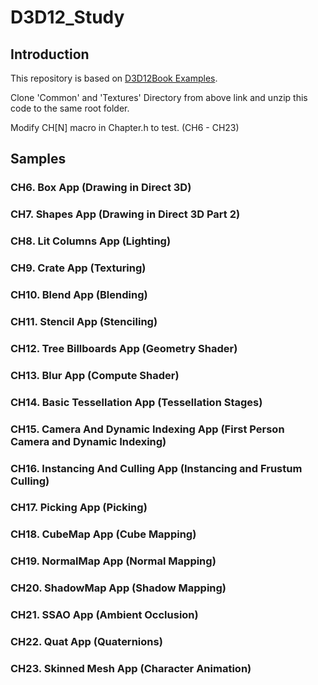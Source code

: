 # D3D12_Study

## Introduction
This repository is based on [D3D12Book Examples](https://github.com/d3dcoder/d3d12book).

Clone 'Common' and 'Textures' Directory from above link and unzip this code to the same root folder.

Modify CH[N] macro in Chapter.h to test. (CH6 - CH23)

## Samples

### CH6. Box App (Drawing in Direct 3D)
### CH7. Shapes App (Drawing in Direct 3D Part 2)
### CH8. Lit Columns App (Lighting)
### CH9. Crate App (Texturing)
### CH10. Blend App (Blending)
### CH11. Stencil App (Stenciling)
### CH12. Tree Billboards App (Geometry Shader)
### CH13. Blur App (Compute Shader)
### CH14. Basic Tessellation App (Tessellation Stages)
### CH15. Camera And Dynamic Indexing App (First Person Camera and Dynamic Indexing)
### CH16. Instancing And Culling App (Instancing and Frustum Culling)
### CH17. Picking App (Picking)
### CH18. CubeMap App (Cube Mapping)
### CH19. NormalMap App (Normal Mapping)
### CH20. ShadowMap App (Shadow Mapping)
### CH21. SSAO App (Ambient Occlusion)
### CH22. Quat App (Quaternions)
### CH23. Skinned Mesh App (Character Animation)
